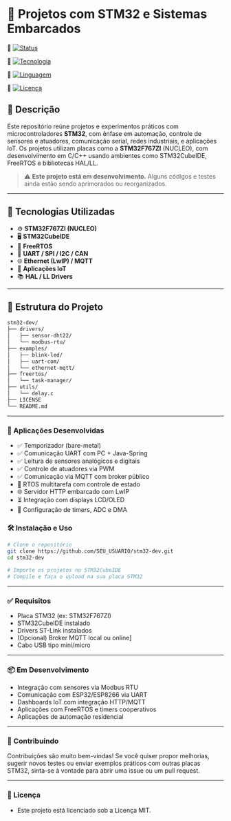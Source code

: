 # 🔧 Projetos com STM32 e Sistemas Embarcados

🔗 [![Status](https://img.shields.io/badge/Status-Em_Desenvolvimento-yellow?style=for-the-badge)]()

🔗 [![Tecnologia](https://img.shields.io/badge/Plataforma-STM32-blue?style=for-the-badge)](https://www.st.com/en/microcontrollers-microprocessors/stm32-32-bit-arm-cortex-mcus.html)

🔗 [![Linguagem](https://img.shields.io/badge/Linguagem-C%2FC++-informational?style=for-the-badge)]()

🔗 [![Licença](https://img.shields.io/badge/Licença-MIT-green?style=for-the-badge)](LICENSE)

## 📌 Descrição

Este repositório reúne projetos e experimentos práticos com microcontroladores **STM32**, com ênfase em automação, controle de sensores e atuadores, comunicação serial, redes industriais, e aplicações IoT. Os projetos utilizam placas como a **STM32F767ZI** (NUCLEO), com desenvolvimento em C/C++ usando ambientes como STM32CubeIDE, FreeRTOS e bibliotecas HAL/LL.

> ⚠️ **Este projeto está em desenvolvimento.** Alguns códigos e testes ainda estão sendo aprimorados ou reorganizados.

---

## 🚀 Tecnologias Utilizadas

- ⚙️ **STM32F767ZI (NUCLEO)**
- 🖥️ **STM32CubeIDE**
- 📡 **FreeRTOS**
- 🔌 **UART / SPI / I2C / CAN**
- 🌐 **Ethernet (LwIP) / MQTT**
- 📲 **Aplicações IoT**
- 📚 **HAL / LL Drivers**

---

## 📁 Estrutura do Projeto

```bash
stm32-dev/
├── drivers/
│   ├── sensor-dht22/
│   └── modbus-rtu/
├── examples/
│   ├── blink-led/
│   ├── uart-com/
│   └── ethernet-mqtt/
├── freertos/
│   └── task-manager/
├── utils/
│   └── delay.c
├── LICENSE
└── README.md
```

---

### 🔌 Aplicações Desenvolvidas
- ✅ Temporizador (bare-metal)
- ✅ Comunicação UART com PC + Java-Spring
- ✅ Leitura de sensores analógicos e digitais
- ✅ Controle de atuadores via PWM
- ✅ Comunicação via MQTT com broker público
- 🔄 RTOS multitarefa com controle de estado
- 🌐 Servidor HTTP embarcado com LwIP
- ⏳ Integração com displays LCD/OLED
- 🔧 Configuração de timers, ADC e DMA

### 🛠️ Instalação e Uso

```bash
# Clone o repositório
git clone https://github.com/SEU_USUARIO/stm32-dev.git
cd stm32-dev

# Importe os projetos no STM32CubeIDE
# Compile e faça o upload na sua placa STM32

```
---

### ✅ Requisitos
- Placa STM32 (ex: STM32F767ZI)
- STM32CubeIDE instalado
- Drivers ST-Link instalados
- (Opcional) Broker MQTT local ou online]
- Cabo USB tipo mini/micro

---

### 📦 Em Desenvolvimento
- Integração com sensores via Modbus RTU
- Comunicação com ESP32/ESP8266 via UART
- Dashboards IoT com integração HTTP/MQTT
- Aplicações com FreeRTOS e timers cooperativos
- Aplicações de automação residencial

---

### 🤝 Contribuindo
Contribuições são muito bem-vindas! Se você quiser propor melhorias, sugerir novos testes ou enviar exemplos práticos com outras placas STM32, sinta-se à vontade para abrir uma issue ou um pull request.

---

### 📄 Licença
- Este projeto está licenciado sob a Licença MIT.
